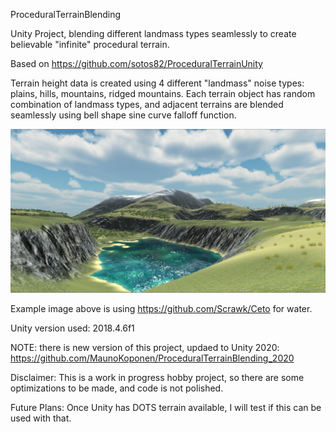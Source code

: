 ProceduralTerrainBlending

Unity Project, blending different landmass types seamlessly to create believable "infinite" procedural  terrain.

Based on https://github.com/sotos82/ProceduralTerrainUnity

Terrain height data is created using 4 different "landmass" noise types: plains, hills, mountains, ridged mountains.
Each terrain object has random combination of landmass types, and adjacent terrains are blended seamlessly using bell shape sine curve falloff function. 

![Example image](ScreenShots/example_01.PNG?raw=true "Example image")

Example image above is using https://github.com/Scrawk/Ceto for water.


Unity version used: 2018.4.6f1

NOTE: there is new version of this project, updaed to Unity 2020: https://github.com/MaunoKoponen/ProceduralTerrainBlending_2020

Disclaimer:
This is a work in progress hobby project, so there are some optimizations to be made, and code is not polished.

Future Plans: Once Unity has DOTS terrain available, I will test if this can be used with that.  
